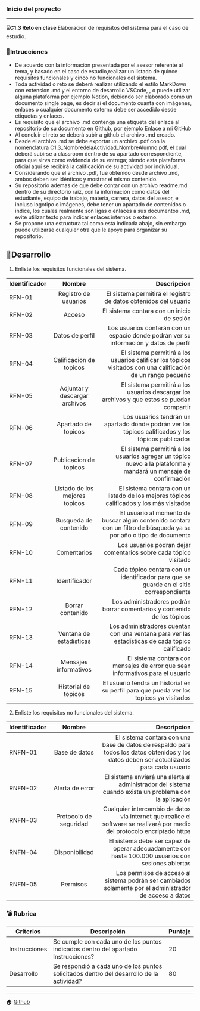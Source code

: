 ### **Inicio del proyecto**
---

:hourglass:**C1.3 Reto en clase**
Elaboracion de requisitos del sistema para el caso de estudio.

### :book:**Intrucciones**
- De acuerdo con la información presentada por el asesor referente al tema, y basado en el caso de estudio,realizar un listado de quince requisitos funcionales y cinco no funcionales del sistema.
- Toda actividad o reto se deberá realizar utilizando el estilo MarkDown con extension .md y el entorno de desarrollo VSCode, , o puede utilizar alguna plataforma por ejemplo Notion, debiendo ser elaborado como un documento single page, es decir si el documento cuanta con imágenes, enlaces o cualquier
documento externo debe ser accedido desde etiquetas y enlaces.
- Es requisito que el archivo .md contenga una etiqueta del enlace al repositorio de su documento en
Github, por ejemplo Enlace a mi GitHub
- Al concluir el reto se deberá subir a github el archivo .md creado.
- Desde el archivo .md se debe exportar un archivo .pdf con la nomenclatura
C1.3_NombredelaActividad_NombreAlumno.pdf, el cual deberá subirse a classroom dentro de su
apartado correspondiente, para que sirva como evidencia de su entrega; siendo esta plataforma oficial aquí se recibirá la calificación de su actividad por individual.
- Considerando que el archivo .pdf, fue obtenido desde archivo .md, ambos deben ser idénticos y mostrar el mismo contenido.
- Su repositorio ademas de que debe contar con un archivo readme.md dentro de su directorio raíz, con la información como datos del estudiante, equipo de trabajo, materia, carrera, datos del asesor, e incluso logotipo o imágenes, debe tener un apartado de contenidos o indice, los cuales realmente son ligas o enlaces a sus documentos .md, evite utilizar texto para indicar enlaces internos o externo.
- Se propone una estructura tal como esta indicada abajo, sin embargo puede utilizarse cualquier otra que le apoye para organizar su repositorio.

## :pencil:**Desarrollo**
1. Enliste los requisitos funcionales del sistema.

  

|   Identificador  |      Nombre     |  Descripcion |
|----------|:-------------:|------:|
| RFN-01 | Registro de usuarios| El sistema permitirá el registro de datos obtenidos del usuario|
| RFN-02 |    Acceso   |  El sistema contara con un inicio de sesión  |
| RFN-03 | Datos de perfil |    Los usuarios contarán con un espacio donde podrán ver su información y datos de perfil |
| RFN-04 | Calificacion de topicos | El sistema permitirá a los usuarios calificar los tópicos visitados con una calificación de un rango pequeño |
| RFN-05 |  Adjuntar y descargar archivos   |   El sistema permitirá a los usuarios descargar los archivos y que estos se puedan compartir  |
| RFN-06 | Apartado de topicos |    Los usuarios tendrán un apartado donde podrán ver los tópicos calificados y los tópicos publicados  |
| RFN-07 |  Publicacion de topicos | El sistema permitirá a los usuarios agregar un tópico nuevo a la plataforma y mandará un mensaje de confirmación |
| RFN-08 |    Listado de los mejores topicos  |   El sistema contara con un listado de los mejores tópicos calificados y los más visitados |
| RFN-09 | Busqueda de contenido |  El usuario al momento de buscar algún contenido contara con un filtro de búsqueda ya se por año o tipo de documento |
| RFN-10 | Comentarios  | Los usuarios podran dejar comentarios sobre cada tópico visitado |
| RFN-11 | Identificador   |  Cada tópico contara con un identificador para que se guarde en el sitio correspondiente |
| RFN-12 | Borrar contenido | Los administradores podrán borrar comentarios y contenido de los tópicos  |
| RFN-13 | Ventana de estadisticas | Los administradores cuentan con una ventana para ver las estadísticas de cada tópico calificado |
| RFN-14 | Mensajes informativos  | El sistema contara con mensajes de error que sean informativos para el usuario|
| RFN-15 | Historial de topicos  | El usuario tendra un historial en su perfil para que pueda ver los topicos ya visitados|




2. Enliste los requisitos no funcionales del sistema.

|   Identificador  |      Nombre     |  Descripcion |
|----------|:-------------:|------:|
| RNFN-01 | Base de datos|El sistema contara con una base de datos de respaldo para todos los datos obtenidos y los datos deben ser actualizados para cada usuario|
| RNFN-02 | Alerta de error  |El sistema enviará una alerta al administrador del sistema cuando exista un problema con la aplicación |
| RNFN-03 | Protocolo de seguridad | Cualquier intercambio de datos vía internet que realice el software se realizará por medio del protocolo encriptado https |
| RNFN-04 | Disponibilidad| El sistema debe ser capaz de operar adecuadamente con hasta 100.000 usuarios con sesiones abiertas|
| RNFN-05 | Permisos| Los permisos de acceso al sistema podrán ser cambiados solamente por el administrador de acceso a datos |

### :bomb: Rubrica

| Criterios     | Descripción                                                                                  | Puntaje |
| ------------- | -------------------------------------------------------------------------------------------- | ------- |
| Instrucciones | Se cumple con cada uno de los puntos indicados dentro del apartado Instrucciones?            | 20 |
| Desarrollo    | Se respondió a cada uno de los puntos solicitados dentro del desarrollo de la actividad?     | 80      |

---
:house: [Github](https://github.com/esmeralda0sandoval/analisis_avanzado2021/tree/main/Blog "PDF")

